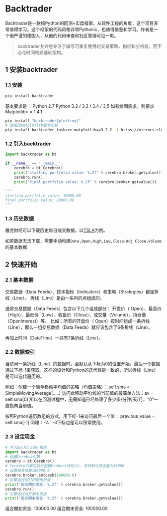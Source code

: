 # Backtrader

Backtrader是一款纯Python的回测+实盘框架。从软件工程的角度，这个项目非常值得学习。这个框架的代码风格非常Pythonic，也值得借鉴和学习。作者是一个很严谨的德国人，从他的代码审查和社区管理可见一斑。

> backtrader允许您专注于编写可重复使用的交易策略，指标和分析器，而不必花时间构建基础架构。

## 1 安装backtrader

### 1.1 安装

```bash
pip install backtrader
```

基本要求是： Python 2.7 Python 3.2 / 3.3 / 3.4 / 3.5 如有绘图需求，则要求 Matplotlib> = 1.4.1

```bash
pip install "backtrader[plotting]"
# 或指定matplotlib版本安装
pip install backtrader tushare matplotlib==3.2.2 -i https://mirrors.cloud.tencent.com/pypi/simple
```

### 1.2 引入backtrader

```python
import backtrader as bt

if __name__ == '__main__':
    cerebro = bt.Cerebro()
    print("starting portfolio value: %.2f" % cerebro.broker.getvalue())
    cerebro.run()
    print("final portfolio value: %.2f" % cerebro.broker.getvalue())

"""
starting portfolio value: 10000.00
final portfolio value: 10000.00
"""
```

### 1.3 历史数据

雅虎财经可以下载历史每日成交数据，以[TSLA](https://hk.finance.yahoo.com/quote/TSLA/)为例。

如若数据无法下载，需要手动构建`Date,Open,High,Low,Close,Adj Close,Volume`的基本数据

## 2 快速开始

### 2.1 基本数据

交易数据（Data Feeds）、技术指标（Indicators）和策略（Strategies）都是折线（Line）。 折线（Line）是由一系列的点组成的。 

通常交易数据（Data Feeds）包含以下几个组成部分： 开盘价（ Open）、最高价（High）、最低价（Low）、收盘价（Close）、成交量（Volume）、持仓量（OpenInterest）等。 比如：所有的开盘价（ Open）按时间组成一条折线（Line），那么一组交易数据（Data Feeds）就应该包含了6条折线（Line）。 

再加上时间（DateTime）一共有7条折线（Line）。 

### 2.2 数据索引

当访问一条折线（Line）的数据时，会默认从下标为0的位置开始，最后一个数据通过下标-1来获取。这样的设计和Python的迭代器是一致的，所以折线（Line）是可以迭代遍历的。

例如：创建一个简单移动平均值的策略（均值策略）： self.sma = SimpleMovingAverage(.....)
访问此移动平均线的当前值的最简单方法：av = self.sma[0]
所以在回测过程中，无需知道已经处理了多少条/分钟/天/月，“0”一直指向当前值。 

按照Python遍历数组的方式，用下标-1来访问最后一个值： previous_value = self.sma[-1] 同理：-2、-3下标也是可以照常使用。

### 2.3 设定现金

```python
# 导入backtrader框架  
import backtrader as bt 
# 创建Cerebro引擎  
cerebro = bt.Cerebro() 
# Cerebro引擎在后台创建broker(经纪人)，系统默认资金量为10000 
# 设置投资金额100000.0 
cerebro.broker.setcash(100000.0) 
# 引擎运行前打印期出资金  
print('组合期初资金: %.2f' % cerebro.broker.getvalue()) 
cerebro.run() 
# 引擎运行后打期末资金  
print('组合期末资金: %.2f' % cerebro.broker.getvalue())
```

组合期初资金: 100000.00
组合期末资金: 100000.00
